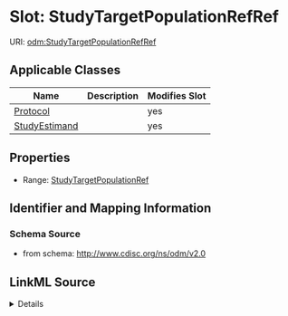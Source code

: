 # Slot: StudyTargetPopulationRefRef

URI: [odm:StudyTargetPopulationRefRef](http://www.cdisc.org/ns/odm/v2.0/StudyTargetPopulationRefRef)



<!-- no inheritance hierarchy -->




## Applicable Classes

| Name | Description | Modifies Slot |
| --- | --- | --- |
[Protocol](Protocol.md) |  |  yes  |
[StudyEstimand](StudyEstimand.md) |  |  yes  |







## Properties

* Range: [StudyTargetPopulationRef](StudyTargetPopulationRef.md)





## Identifier and Mapping Information







### Schema Source


* from schema: http://www.cdisc.org/ns/odm/v2.0




## LinkML Source

<details>
```yaml
name: StudyTargetPopulationRefRef
from_schema: http://www.cdisc.org/ns/odm/v2.0
rank: 1000
alias: StudyTargetPopulationRefRef
domain_of:
- Protocol
- StudyEstimand
range: StudyTargetPopulationRef

```
</details>